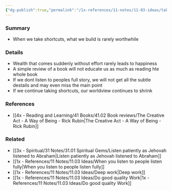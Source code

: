 ```yaml
---
{"dg-publish":true,"permalink":"/1x-references/11-notes/11-03-ideas/taking-shortcuts-shrinks-our-worldview/","title":"Taking shortcuts shrinks our worldview","created":"2024-07-03T16:53:59.288+03:00","updated":"2024-07-03T16:53:59.288+03:00"}
---
```



### Summary
- When we take shortcuts, what we build is rarely worthwhile

### Details
- Wealth that comes suddenly without effort rarely leads to happiness
- A simple review of a book will not educate us as much as reading hte whole book
- If we dont listen to peoples full story, we will not get all the subtle destails and may even miss the main point
- If we continue taking shortcuts, our worldview continues to shrink

### References
- [[4x - Reading and Learning/41 Books/41.02 Book reviews/The Creative Act - A Way of Being - Rick Rubin\|The Creative Act - A Way of Being - Rick Rubin]]

### Related
- [[3x - Spiritual/31 Notes/31.01 Spiritual Gems/Listen patiently as Jehovah listened to Abraham\|Listen patiently as Jehovah listened to Abraham]]
- [[1x - References/11 Notes/11.03 Ideas/When you listen to people listen fully\|When you listen to people listen fully]]
- [[1x - References/11 Notes/11.03 Ideas/Deep work\|Deep work]]
- [[1x - References/11 Notes/11.03 Ideas/Do good quality Work\|1x - References/11 Notes/11.03 Ideas/Do good quality Work]]